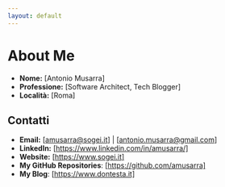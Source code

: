 ```yaml
---
layout: default
---
```


# About Me

- **Nome:** [Antonio Musarra]
- **Professione:** [Software Architect, Tech Blogger]
- **Località:** [Roma]

## Contatti

- **Email:** [amusarra@sogei.it] | [antonio.musarra@gmail.com]
- **LinkedIn:** [https://www.linkedin.com/in/amusarra/]
- **Website:** [https://www.sogei.it]
- **My GitHub Repositories**: [https://github.com/amusarra]
- **My Blog**: [https://www.dontesta.it]
